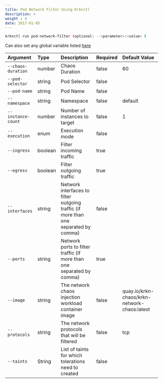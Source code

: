 ```yaml
---
title: Pod Network Filter Using Krknctl
description: >
weight : 4
date: 2017-01-05
---
```


```bash
krknctl run pod-network-filter (optional: --<parameter>:<value> )
```

Can also set any global variable listed [here](../../all-scenario-env-krknctl.md)


| Argument          | Type    | Description                                                                 | Required | Default Value                       |
| :---------------- | :------ | :-------------------------------------------------------------------------- | :------- | :---------------------------------- |
| `--chaos-duration`| number  | Chaos Duration                                                              | false    | 60                                  |
| `--pod-selector`  | string  | Pod Selector                                                                | false    |                                     |
| `--pod-name`      | string  | Pod Name                                                                    | false    |                                     |
| `--namespace`     | string  | Namespace                                                                   | false    | default                             |
| `--instance-count`| number  | Number of instances to target                                               | false    | 1                                   |
| `--execution`     | enum    | Execution mode                                                              | false    |                                     |
| `--ingress`       | boolean | Filter incoming traffic                                                     | true     |                                     |
| `--egress`        | boolean | Filter outgoing traffic                                                     | true     |                                     |
| `--interfaces`    | string  | Network interfaces to filter outgoing traffic (if more than one separated by comma) | false    |                                     |
| `--ports`         | string  | Network ports to filter traffic (if more than one separated by comma)       | true     |                                     |
| `--image`         | string  | The network chaos injection workload container image                        | false    | quay.io/krkn-chaos/krkn-network-chaos:latest |
| `--protocols`     | string  | The network protocols that will be filtered                                 | false    | tcp                                 |
| `--taints`| String | List of taints for which tolerations need to created | false ||
